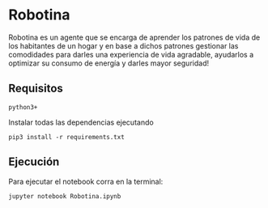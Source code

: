 # Robotina
Robotina es un agente que se encarga de aprender los patrones de vida de los habitantes de un hogar y en base a dichos patrones gestionar las comodidades para darles una experiencia de vida agradable, ayudarlos a optimizar su consumo de energía y darles mayor seguridad! 

## Requisitos

`python3+`

Instalar todas las dependencias ejecutando

    pip3 install -r requirements.txt

## Ejecución
Para ejecutar el notebook corra en la terminal:

    jupyter notebook Robotina.ipynb